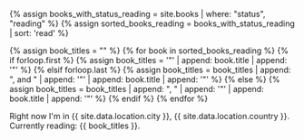 {% assign books_with_status_reading = site.books | where: "status", "reading" %}
{% assign sorted_books_reading = books_with_status_reading | sort: 'read' %}

{% assign book_titles = "" %}
{% for book in sorted_books_reading %}
  {% if forloop.first %}
    {% assign book_titles = '"' | append: book.title | append: '"' %}
  {% elsif forloop.last %}
    {% assign book_titles = book_titles | append: ", and " | append: '"' | append: book.title | append: '"' %}
  {% else %}
    {% assign book_titles = book_titles | append: ", " | append: '"' | append: book.title | append: '"' %}
  {% endif %}
{% endfor %}

<div class="is-now">
    Right now I'm in {{ site.data.location.city }}, {{ site.data.location.country }}. Currently reading: {{ book_titles }}. <music-snitch data-username='javierarce' data-key ='78b4ae34c84de1d5fc6510338300bd78'></music-snitch>
</div>
